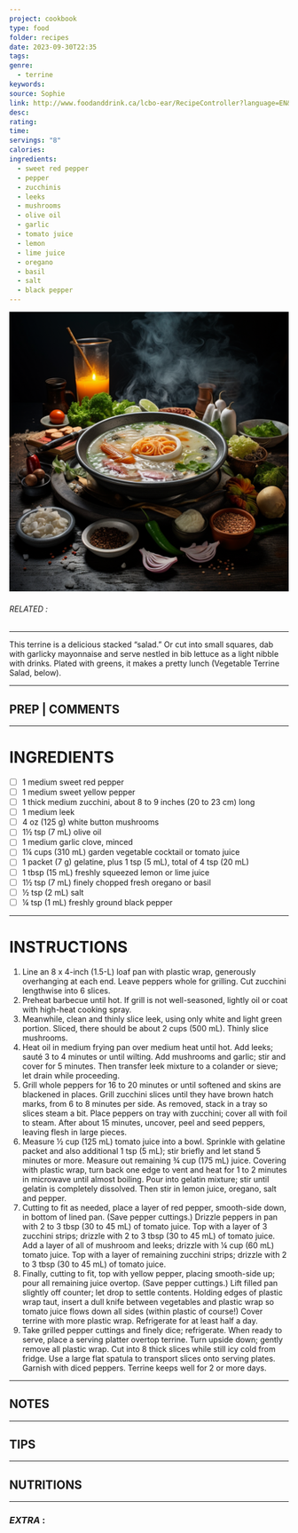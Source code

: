 ```yaml
---
project: cookbook
type: food
folder: recipes
date: 2023-09-30T22:35
tags: 
genre:
  - terrine
keywords: 
source: Sophie
link: http://www.foodanddrink.ca/lcbo-ear/RecipeController?language=EN&recipeType=1&action=recipe&recipeID=6234
desc: 
rating: 
time: 
servings: "8"
calories: 
ingredients:
  - sweet red pepper
  - pepper
  - zucchinis
  - leeks
  - mushrooms
  - olive oil
  - garlic
  - tomato juice
  - lemon
  - lime juice
  - oregano
  - basil
  - salt
  - black pepper
---
```


![IMAGE](_default.png)

###### *RELATED* : 
---
This terrine is a delicious stacked “salad.” Or cut into small squares, dab with garlicky mayonnaise and serve nestled in bib lettuce as a light nibble with drinks. Plated with greens, it makes a pretty lunch (Vegetable Terrine Salad, below).

---
## PREP | COMMENTS



---
# INGREDIENTS

- [ ] 1 medium sweet red pepper
- [ ] 1 medium sweet yellow pepper
- [ ] 1 thick medium zucchini, about 8 to 9 inches (20 to 23 cm) long
- [ ] 1 medium leek
- [ ] 4 oz (125 g) white button mushrooms
- [ ] 1½ tsp (7 mL) olive oil
- [ ] 1 medium garlic clove, minced
- [ ] 1¼ cups (310 mL) garden vegetable cocktail or tomato juice
- [ ] 1 packet (7 g) gelatine, plus 1 tsp (5 mL), total of 4 tsp (20 mL)
- [ ] 1 tbsp (15 mL) freshly squeezed lemon or lime juice
- [ ] 1½ tsp (7 mL) finely chopped fresh oregano or basil
- [ ] ½ tsp (2 mL) salt
- [ ] ¼ tsp (1 mL) freshly ground black pepper

---
# INSTRUCTIONS

1. Line an 8 x 4-inch (1.5-L) loaf pan with plastic wrap, generously overhanging at each end. Leave peppers whole for grilling. Cut zucchini lengthwise into 6 slices.
2. Preheat barbecue until hot. If grill is not well-seasoned, lightly oil or coat with high-heat cooking spray.
3. Meanwhile, clean and thinly slice leek, using only white and light green portion. Sliced, there should be about 2 cups (500 mL). Thinly slice mushrooms.
4. Heat oil in medium frying pan over medium heat until hot. Add leeks; sauté 3 to 4 minutes or until wilting. Add mushrooms and garlic; stir and cover for 5 minutes. Then transfer leek mixture to a colander or sieve; let drain while proceeding.
5. Grill whole peppers for 16 to 20 minutes or until softened and skins are blackened in places. Grill zucchini slices until they have brown hatch marks, from 6 to 8 minutes per side. As removed, stack in a tray so slices steam a bit. Place peppers on tray with zucchini; cover all with foil to steam. After about 15 minutes, uncover, peel and seed peppers, leaving flesh in large pieces.
6. Measure ½ cup (125 mL) tomato juice into a bowl. Sprinkle with gelatine packet and also additional 1 tsp (5 mL); stir briefly and let stand 5 minutes or more. Measure out remaining ¾ cup (175 mL) juice. Covering with plastic wrap, turn back one edge to vent and heat for 1 to 2 minutes in microwave until almost boiling. Pour into gelatin mixture; stir until gelatin is completely dissolved. Then stir in lemon juice, oregano, salt and pepper.
7. Cutting to fit as needed, place a layer of red pepper, smooth-side down, in bottom of lined pan. (Save pepper cuttings.) Drizzle peppers in pan with 2 to 3 tbsp (30 to 45 mL) of tomato juice. Top with a layer of 3 zucchini strips; drizzle with 2 to 3 tbsp (30 to 45 mL) of tomato juice. Add a layer of all of mushroom and leeks; drizzle with ¼ cup (60 mL) tomato juice. Top with a layer of remaining zucchini strips; drizzle with 2 to 3 tbsp (30 to 45 mL) of tomato juice.
8. Finally, cutting to fit, top with yellow pepper, placing smooth-side up; pour all remaining juice overtop. (Save pepper cuttings.) Lift filled pan slightly off counter; let drop to settle contents. Holding edges of plastic wrap taut, insert a dull knife between vegetables and plastic wrap so tomato juice flows down all sides (within plastic of course!) Cover terrine with more plastic wrap. Refrigerate for at least half a day.
9. Take grilled pepper cuttings and finely dice; refrigerate. When ready to serve, place a serving platter overtop terrine. Turn upside down; gently remove all plastic wrap. Cut into 8 thick slices while still icy cold from fridge. Use a large flat spatula to transport slices onto serving plates. Garnish with diced peppers. Terrine keeps well for 2 or more days.

---
## NOTES



---
## TIPS



---
## NUTRITIONS



---
### *EXTRA* :



